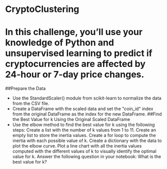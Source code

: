 # CryptoClustering
# In this challenge, you’ll use your knowledge of Python and unsupervised learning to predict if cryptocurrencies are affected by 24-hour or 7-day price changes.
##Prepare the Data
- Use the StandardScaler() module from scikit-learn to normalize the data from the CSV file.
- Create a DataFrame with the scaled data and set the "coin_id" index from the original DataFrame as the index for the new DataFrame.
##Find the Best Value for k Using the Original Scaled DataFrame
- Use the elbow method to find the best value for k using the following steps:
  Create a list with the number of k values from 1 to 11.
  Create an empty list to store the inertia values.
  Create a for loop to compute the inertia with each possible value of k.
  Create a dictionary with the data to plot the elbow curve.
  Plot a line chart with all the inertia values computed with the different values of k to visually identify the optimal value for k.
Answer the following question in your notebook: What is the best value for k?
